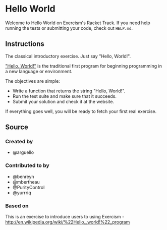 # Hello World

Welcome to Hello World on Exercism's Racket Track.
If you need help running the tests or submitting your code, check out `HELP.md`.

## Instructions

The classical introductory exercise. Just say "Hello, World!".

["Hello, World!"](http://en.wikipedia.org/wiki/%22Hello,_world!%22_program) is
the traditional first program for beginning programming in a new language
or environment.

The objectives are simple:

- Write a function that returns the string "Hello, World!".
- Run the test suite and make sure that it succeeds.
- Submit your solution and check it at the website.

If everything goes well, you will be ready to fetch your first real exercise.

## Source

### Created by

- @arguello

### Contributed to by

- @benreyn
- @mbertheau
- @PurityControl
- @yurrriq

### Based on

This is an exercise to introduce users to using Exercism - http://en.wikipedia.org/wiki/%22Hello,_world!%22_program
